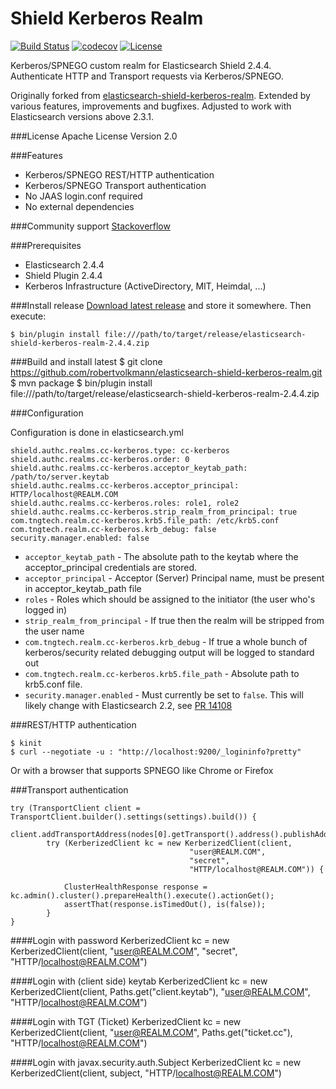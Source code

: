 Shield Kerberos Realm
=====================

[![Build Status](https://travis-ci.org/robertvolkmann/elasticsearch-shield-kerberos-realm.svg?branch=master)](https://travis-ci.org/robertvolkmann/elasticsearch-shield-kerberos-realm)
[![codecov](https://codecov.io/gh/robertvolkmann/elasticsearch-shield-kerberos-realm/branch/master/graph/badge.svg)](https://codecov.io/gh/robertvolkmann/elasticsearch-shield-kerberos-realm)
[![License](http://img.shields.io/:license-apache-blue.svg)](http://www.apache.org/licenses/LICENSE-2.0.html)

Kerberos/SPNEGO custom realm for Elasticsearch Shield 2.4.4.  
Authenticate HTTP and Transport requests via Kerberos/SPNEGO.

Originally forked from [elasticsearch-shield-kerberos-realm](https://github.com/codecentric/elasticsearch-shield-kerberos-realm). Extended by various features, improvements and bugfixes. Adjusted to work with Elasticsearch versions above 2.3.1.

###License
Apache License Version 2.0

###Features

* Kerberos/SPNEGO REST/HTTP authentication
* Kerberos/SPNEGO Transport authentication
* No JAAS login.conf required
* No external dependencies

###Community support
[Stackoverflow](http://stackoverflow.com/questions/ask?tags=es-kerberos+elasticsearch)  

###Prerequisites

* Elasticsearch 2.4.4
* Shield Plugin 2.4.4
* Kerberos Infrastructure (ActiveDirectory, MIT, Heimdal, ...)

###Install release
[Download latest release](https://github.com/robertvolkmann/elasticsearch-shield-kerberos-realm/releases) and store it somewhere. Then execute:

    $ bin/plugin install file:///path/to/target/release/elasticsearch-shield-kerberos-realm-2.4.4.zip

###Build and install latest
    $ git clone https://github.com/robertvolkmann/elasticsearch-shield-kerberos-realm.git
    $ mvn package
    $ bin/plugin install file:///path/to/target/release/elasticsearch-shield-kerberos-realm-2.4.4.zip

###Configuration

Configuration is done in elasticsearch.yml

    shield.authc.realms.cc-kerberos.type: cc-kerberos
    shield.authc.realms.cc-kerberos.order: 0
    shield.authc.realms.cc-kerberos.acceptor_keytab_path: /path/to/server.keytab
    shield.authc.realms.cc-kerberos.acceptor_principal: HTTP/localhost@REALM.COM
    shield.authc.realms.cc-kerberos.roles: role1, role2
    shield.authc.realms.cc-kerberos.strip_realm_from_principal: true
    com.tngtech.realm.cc-kerberos.krb5.file_path: /etc/krb5.conf
    com.tngtech.realm.cc-kerberos.krb_debug: false
    security.manager.enabled: false

* ``acceptor_keytab_path`` - The absolute path to the keytab where the acceptor_principal credentials are stored.
* ``acceptor_principal`` - Acceptor (Server) Principal name, must be present in acceptor_keytab_path file
* ``roles`` - Roles which should be assigned to the initiator (the user who's logged in)
* ``strip_realm_from_principal`` - If true then the realm will be stripped from the user name
* ``com.tngtech.realm.cc-kerberos.krb_debug`` - If true a whole bunch of kerberos/security related debugging output will be logged to standard out
* ``com.tngtech.realm.cc-kerberos.krb5.file_path`` - Absolute path to krb5.conf file.
* ``security.manager.enabled`` - Must currently be set to ``false``. This will likely change with Elasticsearch 2.2, see [PR 14108](https://github.com/elastic/elasticsearch/pull/14108)


###REST/HTTP authentication

    $ kinit
    $ curl --negotiate -u : "http://localhost:9200/_logininfo?pretty"

Or with a browser that supports SPNEGO like Chrome or Firefox

###Transport authentication

    try (TransportClient client = TransportClient.builder().settings(settings).build()) {
        client.addTransportAddress(nodes[0].getTransport().address().publishAddress());
            try (KerberizedClient kc = new KerberizedClient(client,
                                            "user@REALM.COM",
                                            "secret",
                                            "HTTP/localhost@REALM.COM")) {

                ClusterHealthResponse response = kc.admin().cluster().prepareHealth().execute().actionGet();
                assertThat(response.isTimedOut(), is(false));
            }
    }

####Login with password
    KerberizedClient kc = new KerberizedClient(client,
                                            "user@REALM.COM",
                                            "secret",
                                            "HTTP/localhost@REALM.COM")

####Login with (client side) keytab
    KerberizedClient kc = new KerberizedClient(client,
                                            Paths.get("client.keytab"),
                                            "user@REALM.COM",
                                            "HTTP/localhost@REALM.COM")

####Login with TGT (Ticket)
    KerberizedClient kc = new KerberizedClient(client,
                                            "user@REALM.COM",
                                             Paths.get("ticket.cc"),
                                            "HTTP/localhost@REALM.COM")    

####Login with javax.security.auth.Subject
    KerberizedClient kc = new KerberizedClient(client,
                                             subject,
                                            "HTTP/localhost@REALM.COM")    
